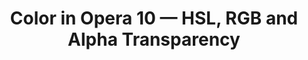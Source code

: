 ---
title: Color in Opera 10 — HSL, RGB and Alpha Transparency
authors:
- molly-holzschlag
layout: article
---